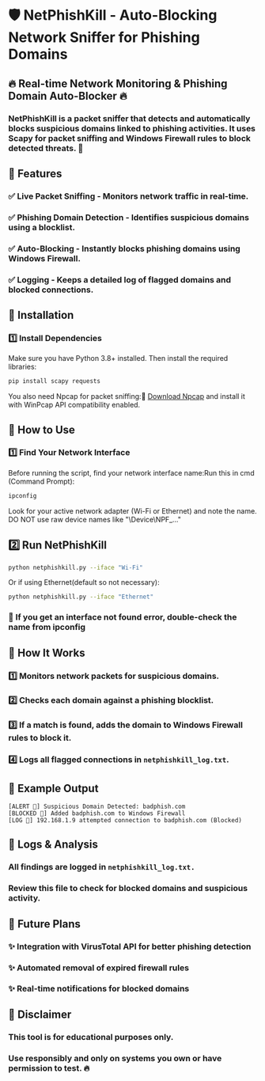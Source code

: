 # 🛡️ NetPhishKill - Auto-Blocking Network Sniffer for Phishing Domains

## 🔥 Real-time Network Monitoring & Phishing Domain Auto-Blocker 🔥

### NetPhishKill is a packet sniffer that detects and automatically blocks suspicious domains linked to phishing activities. It uses Scapy for packet sniffing and Windows Firewall rules to block detected threats. 🚀

## 🔹 Features

### ✅ Live Packet Sniffing - Monitors network traffic in real-time.
### ✅ Phishing Domain Detection - Identifies suspicious domains using a blocklist.
### ✅ Auto-Blocking - Instantly blocks phishing domains using Windows Firewall.
### ✅ Logging - Keeps a detailed log of flagged domains and blocked connections.

## 🔹 Installation

### 1️⃣ Install Dependencies

Make sure you have Python 3.8+ installed. Then install the required libraries:

```bash
pip install scapy requests
```

You also need Npcap for packet sniffing:🔗 [Download Npcap](https://nmap.org/download.html) and install it with WinPcap API compatibility enabled.

## 🔹 How to Use

### 1️⃣ Find Your Network Interface

Before running the script, find your network interface name:Run this in cmd (Command Prompt):
```bash
ipconfig
```
Look for your active network adapter (Wi-Fi or Ethernet) and note the name. DO NOT use raw device names like "\Device\NPF_..."

## 2️⃣ Run NetPhishKill
```bash
python netphishkill.py --iface "Wi-Fi"
```
Or if using Ethernet(default so not necessary):
```bash
python netphishkill.py --iface "Ethernet"
```
### 🔹 If you get an interface not found error, double-check the name from ipconfig

## 🔹 How It Works

### 1️⃣ Monitors network packets for suspicious domains.
### 2️⃣ Checks each domain against a phishing blocklist.
### 3️⃣ If a match is found, adds the domain to Windows Firewall rules to block it.
### 4️⃣ Logs all flagged connections in ```netphishkill_log.txt```.

## 🔹 Example Output
```
[ALERT 🚨] Suspicious Domain Detected: badphish.com
[BLOCKED 🛑] Added badphish.com to Windows Firewall
[LOG 📝] 192.168.1.9 attempted connection to badphish.com (Blocked)
```

## 🔹 Logs & Analysis

### All findings are logged in ``` netphishkill_log.txt. ``` 
### Review this file to check for blocked domains and suspicious activity.

## 🔹 Future Plans

### ✨ Integration with VirusTotal API for better phishing detection
### ✨ Automated removal of expired firewall rules
### ✨ Real-time notifications for blocked domains

## 🔹 Disclaimer

### This tool is for educational purposes only. 
### Use responsibly and only on systems you own or have permission to test. 🔥


